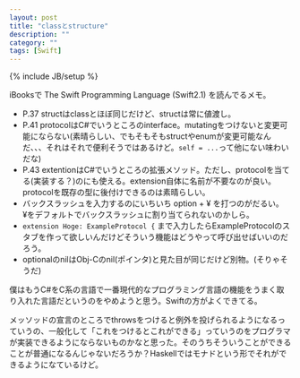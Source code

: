 ```yaml
---
layout: post
title: "classとstructure"
description: ""
category: ""
tags: [Swift]
---
```

{% include JB/setup %}

iBooksで The Swift Programming Language (Swift2.1) を読んでるメモ。

* P.37 structはclassとほぼ同じだけど、structは常に値渡し。
* P.41 protocolはC#でいうところのinterface。mutatingをつけないと変更可能にならない(素晴らしい、でもそもそもstructやenumが変更可能なんだ、、、それはそれで便利そうではあるけど。`self = ...`って他にない味わいだな)
* P.43 extentionはC#でいうところの拡張メソッド。ただし、protocolを当てる(実装する？)のにも使える。extension自体に名前が不要なのが良い。protocolを既存の型に後付けできるのは素晴らしい。
* バックスラッシュを入力するのにいちいち option + ¥ を打つのがだるい。¥をデフォルトでバックスラッシュに割り当てられないのかしら。
* `extension Hoge: ExampleProtocol {` まで入力したらExampleProtocolのスタブを作って欲しいんだけどそういう機能はどうやって呼び出せばいいのだろう。
* optionalのnilはObj-Cのnil(ポインタ)と見た目が同じだけど別物。(そりゃそうだ)

僕はもうC#をC系の言語で一番現代的なプログラミング言語の機能をうまく取り入れた言語だというのをやめようと思う。Swiftの方がよくできてる。

メッソッドの宣言のところでthrowsをつけると例外を投げられるようになるっていうの、一般化して「これをつけるとこれができる」っていうのをプログラマが実装できるようにならないものかなと思った。そのうちそういうことができることが普通になるんじゃないだろうか？Haskellではモナドという形でそれができるようになているけど。
